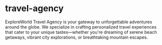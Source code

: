 # travel-agency
ExploreWorld Travel Agency is your gateway to unforgettable adventures around the globe. We specialize in crafting personalized travel experiences that cater to your unique tastes—whether you're dreaming of serene beach getaways, vibrant city explorations, or breathtaking mountain escapes. 
